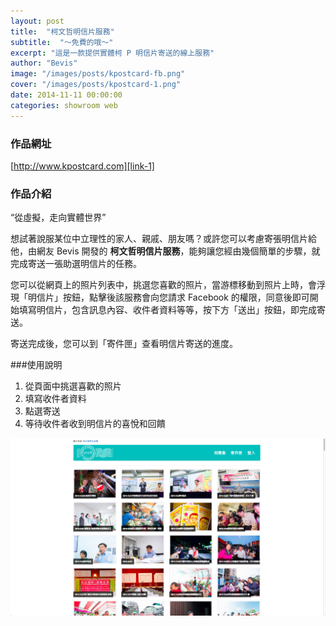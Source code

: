 ```yaml
---
layout: post
title:  "柯文哲明信片服務"
subtitle:  "～免費的哦～"
excerpt: "這是一款提供實體柯 P 明信片寄送的線上服務"
author: "Bevis"
image: "/images/posts/kpostcard-fb.png"
cover: "/images/posts/kpostcard-1.png"
date: 2014-11-11 00:00:00
categories: showroom web
---
```


[link-1]:http://www.kpostcard.com

### 作品網址
[http://www.kpostcard.com][link-1]

### 作品介紹

<q class="right">從虛擬，走向實體世界</q>

想試著說服某位中立理性的家人、親戚、朋友嗎？或許您可以考慮寄張明信片給他，由網友 Bevis 開發的 <strong>柯文哲明信片服務</strong>，能夠讓您經由幾個簡單的步驟，就完成寄送一張助選明信片的任務。

您可以從網頁上的照片列表中，挑選您喜歡的照片，當游標移動到照片上時，會浮現「明信片」按鈕，點擊後該服務會向您請求 Facebook 的權限，同意後即可開始填寫明信片，包含訊息內容、收件者資料等等，按下方「送出」按鈕，即完成寄送。

寄送完成後，您可以到「寄件匣」查看明信片寄送的進度。

###使用說明

1. 從頁面中挑選喜歡的照片
2. 填寫收件者資料
3. 點選寄送
4. 等待收件者收到明信片的喜悅和回饋

![挑選照片](/images/posts/kpostcard-2.png)
